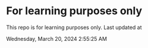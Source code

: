 # For learning purposes only
This repo is for learning purposes only.
Last updated at

Wednesday, March 20, 2024 2:55:25 AM

